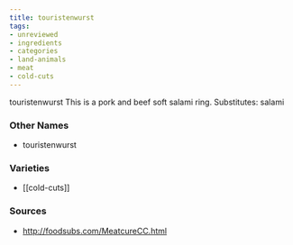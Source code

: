 ```yaml
---
title: touristenwurst
tags:
- unreviewed
- ingredients
- categories
- land-animals
- meat
- cold-cuts
---
```

touristenwurst This is a pork and beef soft salami ring. Substitutes: salami

### Other Names

* touristenwurst

### Varieties

* [[cold-cuts]]

### Sources
* http://foodsubs.com/MeatcureCC.html
